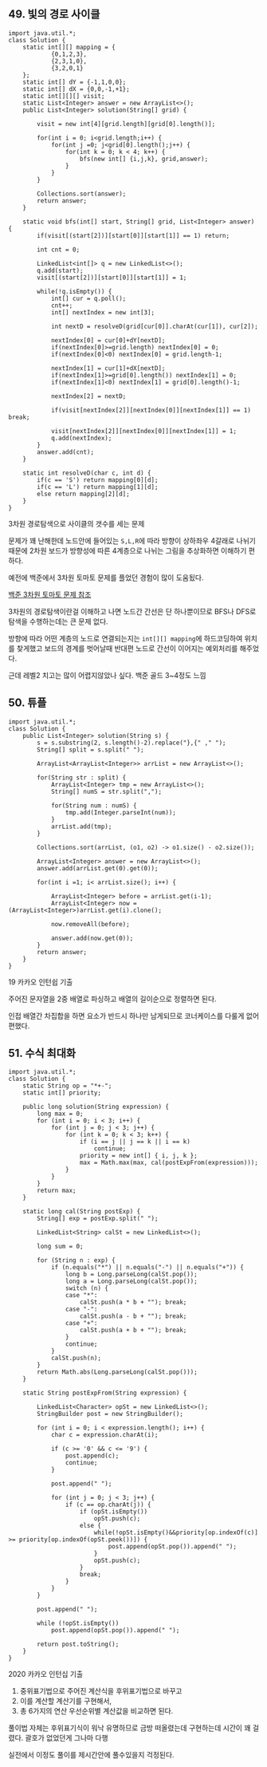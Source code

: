 ## 49. 빛의 경로 사이클

    import java.util.*;
    class Solution {
    	static int[][] mapping = {
    			{0,1,2,3},	
    			{2,3,1,0},
    			{3,2,0,1}
    	};
    	static int[] dY = {-1,1,0,0};
    	static int[] dX = {0,0,-1,+1};	
    	static int[][][] visit;   
        static List<Integer> answer = new ArrayList<>();
        public List<Integer> solution(String[] grid) {
    		
    		visit = new int[4][grid.length][grid[0].length()];
    			
    		for(int i = 0; i<grid.length;i++) {
    			for(int j =0; j<grid[0].length();j++) {
    				for(int k = 0; k < 4; k++) {
    					bfs(new int[] {i,j,k}, grid,answer);
    				}
    			}
    		}    
    
            Collections.sort(answer);
            return answer;
        }
        
        static void bfs(int[] start, String[] grid, List<Integer> answer) {
    		if(visit[(start[2])][start[0]][start[1]] == 1) return;
    		
    		int cnt = 0;
    	
    		LinkedList<int[]> q = new LinkedList<>();
    		q.add(start);
    		visit[(start[2])][start[0]][start[1]] = 1;
    		
    		while(!q.isEmpty()) {
    		    int[] cur = q.poll();	
    			cnt++;
    			int[] nextIndex = new int[3];
    			
                int nextD = resolveD(grid[cur[0]].charAt(cur[1]), cur[2]);
    			
    			nextIndex[0] = cur[0]+dY[nextD];
    			if(nextIndex[0]>=grid.length) nextIndex[0] = 0;
    			if(nextIndex[0]<0) nextIndex[0] = grid.length-1;
    			
    			nextIndex[1] = cur[1]+dX[nextD];
    			if(nextIndex[1]>=grid[0].length()) nextIndex[1] = 0;
    			if(nextIndex[1]<0) nextIndex[1] = grid[0].length()-1;
    			
    			nextIndex[2] = nextD;
    			
    			if(visit[nextIndex[2]][nextIndex[0]][nextIndex[1]] == 1) break;
    			
    			visit[nextIndex[2]][nextIndex[0]][nextIndex[1]] = 1;
    			q.add(nextIndex);
    		}
    		answer.add(cnt);
    	}
    	
    	static int resolveD(char c, int d) {
    		if(c == 'S') return mapping[0][d];
    		if(c == 'L') return mapping[1][d];
    		else return mapping[2][d];
    	}
    }
    
3차원 경로탐색으로 사이클의 갯수를 세는 문제

문제가 꽤 난해한데 노드안에 들어있는 `S,L,R`에 따라 방향이 상하좌우 4갈래로 나뉘기때문에 2차원 보드가 방향성에 따른 4계층으로 나뉘는 그림을 추상화하면 이해하기 편하다.

예전에 백준에서 3차원 토마토 문제를 플었던 경험이 많이 도움됬다.

[백준 3차원 토마토 문제 참조](https://www.acmicpc.net/problem/7569)

3차원의 경로탐색이란걸 이해하고 나면 노드간 간선은 단 하나뿐이므로 BFS나 DFS로 탐색을 수행하는데는 큰 문제 없다.

방향에 따라 어떤 계층의 노드로 연결되는지는 `int[][] mapping`에 하드코딩하여 위치를 찾게했고 보드의 경계를 벗어날때 반대편 노드로 간선이 이어지는 예외처리를 해주었다.

근데 레벨2 치고는 많이 어렵지않았나 싶다. 백준 골드 3~4정도 느낌


## 50. 튜플
    import java.util.*;
    class Solution {
        public List<Integer> solution(String s) {
    		s = s.substring(2, s.length()-2).replace("},{" ," ");
    		String[] split = s.split(" ");
    		
    		ArrayList<ArrayList<Integer>> arrList = new ArrayList<>();
    		
    		for(String str : split) {
    			ArrayList<Integer> tmp = new ArrayList<>();
    			String[] numS = str.split(",");
    			
    			for(String num : numS) {
    				tmp.add(Integer.parseInt(num));
    			}
    			arrList.add(tmp);
    		}
    		
    		Collections.sort(arrList, (o1, o2) -> o1.size() - o2.size());
    		
    		ArrayList<Integer> answer = new ArrayList<>();
    		answer.add(arrList.get(0).get(0));		
    		
    		for(int i =1; i< arrList.size(); i++) {
    			
    			ArrayList<Integer> before = arrList.get(i-1);
    			ArrayList<Integer> now = (ArrayList<Integer>)arrList.get(i).clone();
    			
    			now.removeAll(before);
    			
    			answer.add(now.get(0));
    		}
            return answer;
        }
    }
    

19 카카오 인턴쉽 기출

주어진 문자열을 2중 배열로 파싱하고 배열의 길이순으로 정렬하면 된다.

인접 배열간 차집합을 하면 요소가 반드시 하나만 남게되므로 코너케이스를 다룰게 없어 편했다.


## 51. 수식 최대화
    import java.util.*;
    class Solution {
        static String op = "*+-";
    	static int[] priority;
    
        public long solution(String expression) {
    		long max = 0;	
    		for (int i = 0; i < 3; i++) {
    			for (int j = 0; j < 3; j++) {
    				for (int k = 0; k < 3; k++) {
    					if (i == j || j == k || i == k)
    						continue;
    					priority = new int[] { i, j, k };
    					max = Math.max(max, cal(postExpFrom(expression)));
    				}
    			}
    		}
            return max;
    	}
    
    	static long cal(String postExp) {
    		String[] exp = postExp.split(" ");
    
    		LinkedList<String> calSt = new LinkedList<>();
    
    		long sum = 0;
    
    		for (String n : exp) {
    			if (n.equals("*") || n.equals("-") || n.equals("+")) {
    				long b = Long.parseLong(calSt.pop());
    				long a = Long.parseLong(calSt.pop());
    				switch (n) {
    				case "*":
    					calSt.push(a * b + ""); break;
    				case "-":
    					calSt.push(a - b + ""); break;
    				case "+":
    					calSt.push(a + b + ""); break;
    				}
    				continue;
    			}
    			calSt.push(n);
    		}
    		return Math.abs(Long.parseLong(calSt.pop()));
    	}
    
    	static String postExpFrom(String expression) {
    
    		LinkedList<Character> opSt = new LinkedList<>();
    		StringBuilder post = new StringBuilder();
    
    		for (int i = 0; i < expression.length(); i++) {
    			char c = expression.charAt(i);
    
    			if (c >= '0' && c <= '9') {
    				post.append(c);
    				continue;
    			}
    
    			post.append(" ");
    
    			for (int j = 0; j < 3; j++) {
    				if (c == op.charAt(j)) {
    					if (opSt.isEmpty())
    						opSt.push(c);
    					else {
    						while(!opSt.isEmpty()&&priority[op.indexOf(c)] >= priority[op.indexOf(opSt.peek())]) {
    							post.append(opSt.pop()).append(" ");
    						}
    						opSt.push(c);
    					}
    					break;
    				}
    			}
    		}
    
    		post.append(" ");
    
    		while (!opSt.isEmpty())
    			post.append(opSt.pop()).append(" ");
    
    		return post.toString();
    	}
    }
    

2020 카카오 인턴십 기출

1. 중위표기법으로 주어진 계산식을 후위표기법으로 바꾸고 
2. 이를 계산할 계산기를 구현해서, 
3. 총 6가지의 연산 우선순위별 계산값을 비교하면 된다.

풀이법 자체는 후위표기식이 워낙 유명하므로 금방 떠올렸는데 구현하는데 시간이 꽤 걸렸다. 괄호가 없었던게 그나마 다행

실전에서 이정도 풀이를 제시간안에 풀수있을지 걱정된다.

